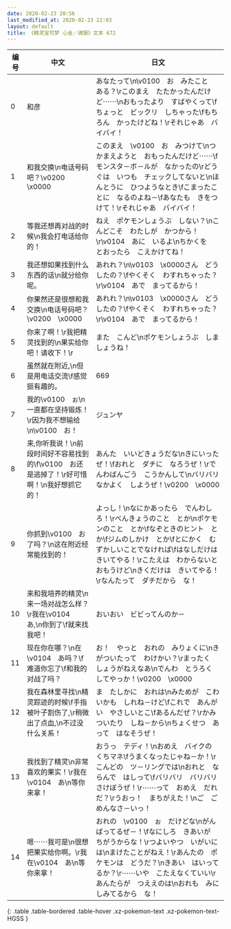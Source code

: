 ```yaml
---
date: 2020-02-23 20:56
last_modified_at: 2020-02-23 22:03
layout: default
title: 《精灵宝可梦 心金／魂银》文本 672
---
```

| 编号 | 中文 | 日文 |
| ---- | ---- | ---- |
| 0 | 和彦 | あなたって\n\v0100　お　みたこと　ある？\rこのまえ　たたかったんだけど⋯⋯\nおもったより　すばやくって\fちょっと　ビックリ　しちゃった\fもちろん　かったけどね！\rそれじゃあ　バイバイ！ |
| 1 | 和我交换\n电话号码吧？\v0200　\x0000 | このまえ　\v0100　お　みつけて\nつかまえようと　おもったんだけど⋯⋯\fモンスタ－ボ－ルが　なかったの\rどうぐは　いつも　チェックしてないと\nほんとうに　ひつようなとき\fこまったことに　なるのよね－\fあなたも　きをつけて！\rそれじゃあ　バイバイ！ |
| 2 | 等我还想再对战的时候\n我会打电话给你的！ | ねえ　ポケモンしょうぶ　しない？\nこんどこそ　わたしが　かつから！\r\v0104　あに　いるよ\nちかくを　とおったら　こえかけてね！ |
| 3 | 我还想如果找到什么东西的话\n就分给你呢。 | あれれ？\n\v0103　\x0000さん　どうしたの？\fやくそく　わすれちゃった？\r\v0104　あで　まってるから！ |
| 4 | 你果然还是很想和我交换\n电话号码吧？\v0200　\x0000 | あれれ？\n\v0103　\x0000さん　どうしたの？\fやくそく　わすれちゃった？\r\v0104　あで　まってるから！ |
| 5 | 你来了啊！\r我把精灵找到的\n果实给你吧！请收下！\r | また　こんど\nポケモンしょうぶ　しましょうね！ |
| 6 | 虽然就在附近,\n但是用电话交流\f感觉挺有趣的。 | 669 |
| 7 | 我的\v0100　ぉ\n一直都在坚持锻炼！\r因为我不想输给\n\v0100　お！ | ジュンヤ |
| 8 | 来,你听我说！\n前段时间好不容易找到的\f\v0100　お还是逃掉了！\r好可惜啊！\n我好想抓它的！ | あんた　いいどきょうだな\nきにいったぜ！\fおれと　ダチに　なろうぜ！\rでんわばんごう　こうかんして\nバリバリ　なかよく　しようぜ！\v0200　\x0000 |
| 9 | 你抓到\v0100　お了吗？\n这在附近经常能找到的！ | よっし！\nなにかあったら　でんわしろ！\rべんきょうのこと　とか\nポケモンのこと　とか\fなぞときのヒント　とか\fジムのしかけ　とか\fとにかく　むずかしいことでなければ\fはなしだけは　きいてやる！\rこたえは　わからないと　おもうけど\nきくだけは　きいてやる！\rなんたって　ダチだから　な！ |
| 10 | 来和我培养的精灵\n来一场对战怎么样？\r我在\v0104　あ,\n你到了\f就来找我吧！ | おいおい　ビビってんのか－ |
| 11 | 现在你在哪？\n在\v0104　あ吗？\f难道你忘了\f和我的对战了吗？ | お！　やっと　おれの　みりょくに\nきがついたって　わけかい？\rまったく　しょうがねえなあ\nでんわ　とうろく　してやっか！\v0200　\x0000 |
| 12 | 我在森林里寻找\n精灵踪迹的时候\f手指被叶子割伤了,\r稍微出了点血,\n不过没什么关系！ | ま　たしかに　おれは\nみためが　こわいかも　しれね－けど\fこれで　あんがい　やさしいとこ\fあるんだぜ？\rかみついたり　しね－から\nちょくせつ　あって　はなそうぜ！ |
| 13 | 我找到了精灵\n非常喜欢的果实！\r我在\v0104　あ\n等你来拿！ | おうっ　テディ！\nおめえ　バイクの　くちマネ\fうまくなったじゃね－か！\rこんどの　ツ－リングでは\nおれと　ならんで　はしって\fバリバリ　バリバリ　さけぼうぜ！\r⋯⋯って　おめえ　だれだ？\rうおっ！　まちがえた！\nご　ごめんなさ－いっ！　 |
| 14 | 嗯⋯⋯我可是\n很想把果实给你啊。\r我在\v0104　あ\n等你来拿！ | おれの　\v0100　ぉ　だけどな\nがんばってるぜ－！\fなにしろ　きあいが　ちがうからな！\rつよいやつ　いがいには\nまけたことがねえ！\rあんたの　ポケモンは　どうだ？\nきあい　はいってるか？\r⋯⋯いや　こたえなくていい\rあんたらが　つええのは\nおれも　みにしみてるから　な！ |
{: .table .table-bordered .table-hover .xz-pokemon-text .xz-pokemon-text-HGSS }